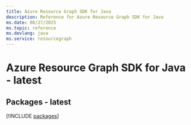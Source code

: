 ```yaml
---
title: Azure Resource Graph SDK for Java
description: Reference for Azure Resource Graph SDK for Java
ms.date: 08/27/2025
ms.topic: reference
ms.devlang: java
ms.service: resourcegraph
---
```

# Azure Resource Graph SDK for Java - latest
## Packages - latest
[!INCLUDE [packages](resource-graph-index.md)]